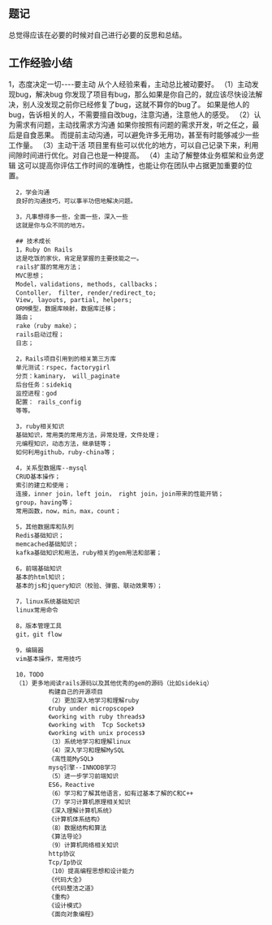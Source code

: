 ## 题记
总觉得应该在必要的时候对自己进行必要的反思和总结。


## 工作经验小结
1，态度决定一切----要主动
      从个人经验来看，主动总比被动要好。
      （1）主动发现bug，解决bug
      你发现了项目有bug，那么如果是你自己的，就应该尽快设法解决，别人没发现之前你已经修复了bug，这就不算你的bug了。
      如果是他人的bug，告诉相关的人，不需要擅自改bug，注意沟通，注意他人的感受。
      （2）认为需求有问题，主动找需求方沟通
      如果你按照有问题的需求开发，听之任之，最后是自食恶果。
      而提前主动沟通，可以避免许多无用功，甚至有时能够减少一些工作量。
      （3）主动干活
      项目里有些可以优化的地方，可以自己记录下来，利用间隙时间进行优化。对自己也是一种提高。
      （4）主动了解整体业务框架和业务逻辑
      这可以提高你评估工作时间的准确性，也能让你在团队中占据更加重要的位置。

      2，学会沟通
      良好的沟通技巧，可以事半功倍地解决问题。

      3，凡事想得多一些，全面一些，深入一些
      这就是你与众不同的地方。

      ## 技术成长
      1，Ruby On Rails
      这是吃饭的家伙，肯定是掌握的主要技能之一。
      rails扩展的常用方法；
      MVC思想；
      Model，validations, methods, callbacks；
      Contoller， filter, render/redirect_to;
      View, layouts, partial, helpers;
      ORM模型，数据库映射，数据库迁移；
      路由；
      rake（ruby make）；
      rails启动过程；
      日志；

      2，Rails项目引用到的相关第三方库
      单元测试：rspec，factorygirl 
      分页：kaminary， will_paginate
      后台任务：sidekiq
      监控进程：god
      配置： rails_config
      等等。

      3，ruby相关知识
      基础知识，常用类的常用方法，异常处理，文件处理；
      元编程知识，动态方法，继承链等；
      如何利用github，ruby-china等；

      4，关系型数据库--mysql
      CRUD基本操作；
      索引的建立和使用；
      连接，inner join，left join， right join，join带来的性能开销；
      group，having等；
      常用函数，now，min，max，count；

      5，其他数据库和队列
      Redis基础知识；
      memcached基础知识；
      kafka基础知识和用法，ruby相关的gem用法和部署；

      6，前端基础知识
      基本的html知识；
      基本的js和jquery知识（校验、弹窗、联动效果等）；

      7，linux系统基础知识
      linux常用命令

      8，版本管理工具
      git，git flow

      9，编辑器
      vim基本操作，常用技巧

      10，TODO
      （1）更多地阅读rails源码以及其他优秀的gem的源码（比如sidekiq）
               构建自己的开源项目
               （2）更加深入地学习和理解ruby
               《ruby under micropscope》
               《working with ruby threads》
               《working with  Tcp Sockets》
               《working with unix process》
               （3）系统地学习和理解linux
               （4）深入学习和理解MySQL
               《高性能MySQL》
               mysq引擎--INNODB学习
               （5）进一步学习前端知识
               ES6，Reactive
               （6）学习和了解其他语言，如有过基本了解的C和C++
               （7）学习计算机原理相关知识
               《深入理解计算机系统》
               《计算机体系结构》
               （8）数据结构和算法
               《算法导论》
               （9）计算机网络相关知识
               http协议
               Tcp/Ip协议
               （10）提高编程思想和设计能力
               《代码大全》
               《代码整洁之道》
               《重构》
               《设计模式》
               《面向对象编程》



